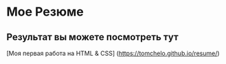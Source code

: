 # Мое Резюме

## Результат вы можете посмотреть тут

[Моя первая работа на HTML & CSS] (https://tomchelo.github.io/resume/)
